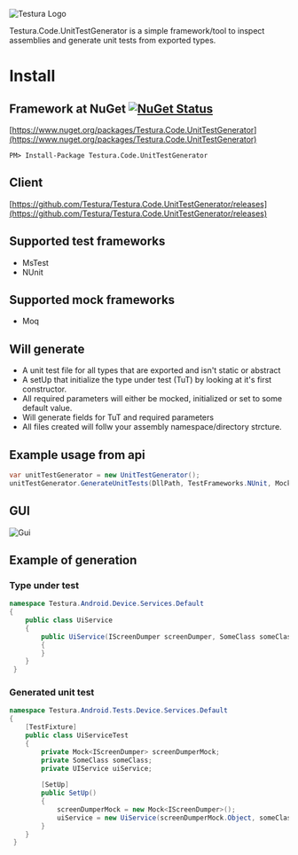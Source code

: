 ![Testura Logo](http://testura.net/Content/Images/logo2.png)


Testura.Code.UnitTestGenerator is a simple framework/tool to inspect assemblies and generate unit tests from exported types.

# Install

## Framework at NuGet [![NuGet Status](https://img.shields.io/nuget/v/Testura.Code.UnitTestGenerator.svg?style=flat)](https://www.nuget.org/packages/Testura.Code.UnitTestGenerator)

[https://www.nuget.org/packages/Testura.Code.UnitTestGenerator](https://www.nuget.org/packages/Testura.Code.UnitTestGenerator)
    
    PM> Install-Package Testura.Code.UnitTestGenerator
    
## Client 

[https://github.com/Testura/Testura.Code.UnitTestGenerator/releases](https://github.com/Testura/Testura.Code.UnitTestGenerator/releases)

## Supported test frameworks

* MsTest
* NUnit 

## Supported mock frameworks

* Moq 

## Will generate

* A unit test file for all types that are exported and isn't static or abstract
* A setUp that initialize the type under test (TuT) by looking at it's first constructor. 
 * All required parameters will either be mocked, initialized or set to some default value.
 * Will generate fields for TuT and required parameters
* All files created will follw your assembly namespace/directory strcture. 

## Example usage from api 

```c#
var unitTestGenerator = new UnitTestGenerator();
unitTestGenerator.GenerateUnitTests(DllPath, TestFrameworks.NUnit, MockFrameworks.Moq, OutputDirectory);
 ```

## GUI

![Gui](http://i.imgur.com/unqTfan.png)

## Example of generation 

### Type under test

```c#
namespace Testura.Android.Device.Services.Default
{
    public class UiService
    {
        public UiService(IScreenDumper screenDumper, SomeClass someClass, string myString, int number)
        {
        }
    }
 }
```

### Generated unit test

```c#
namespace Testura.Android.Tests.Device.Services.Default
{
    [TestFixture]
    public class UiServiceTest
    {
        private Mock<IScreenDumper> screenDumperMock; 
        private SomeClass someClass; 
        private UIService uiService; 
    
        [SetUp]
        public SetUp()
        {
            screenDumperMock = new Mock<IScreenDumper>(); 
            uiService = new UiService(screenDumperMock.Object, someClass, string.Empty, 0)
        }
    }
 }
```

